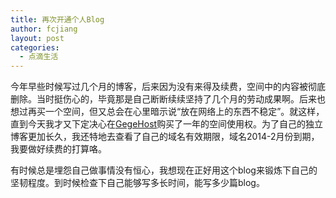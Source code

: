 ```yaml
---
title: 再次开通个人Blog
author: fcjiang
layout: post
categories:
  - 点滴生活
---
```


今年早些时候写过几个月的博客，后来因为没有来得及续费，空间中的内容被彻底删除。当时挺伤心的，毕竟那是自己断断续续坚持了几个月的劳动成果啊。后来也想过再买一个空间，但又总会在心里暗示说“放在网络上的东西不稳定”。就这样，直到今天我才又下定决心在<a href="http://www.gegehost.com/" target="_blank">GegeHost</a>购买了一年的空间使用权。为了自己的独立博客更加长久，我还特地去查看了自己的域名有效期限，域名2014-2月份到期，我要做好续费的打算咯。

有时候总是埋怨自己做事情没有恒心，我想现在正好用这个blog来锻炼下自己的坚韧程度。到时候检查下自己能够写多长时间，能写多少篇blog。